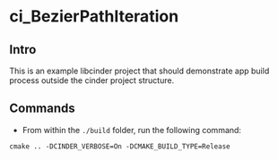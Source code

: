 # ci_BezierPathIteration #

## Intro ##

This is an example libcinder project that should demonstrate app build process
outside the cinder project structure.

## Commands ##

* From within the `./build` folder, run the following command:

```
cmake .. -DCINDER_VERBOSE=On -DCMAKE_BUILD_TYPE=Release
```
